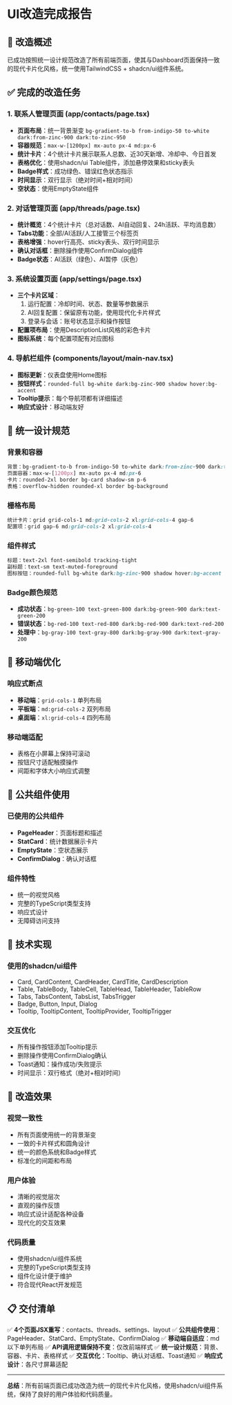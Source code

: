 # UI改造完成报告

## 🎯 改造概述

已成功按照统一设计规范改造了所有前端页面，使其与Dashboard页面保持一致的现代卡片化风格，统一使用TailwindCSS + shadcn/ui组件系统。

## ✅ 完成的改造任务

### 1. 联系人管理页面 (app/contacts/page.tsx)
- **页面布局**：统一背景渐变 `bg-gradient-to-b from-indigo-50 to-white dark:from-zinc-900 dark:to-zinc-950`
- **容器规范**：`max-w-[1200px] mx-auto px-4 md:px-6`
- **统计卡片**：4个统计卡片展示联系人总数、近30天新增、冷却中、今日首发
- **表格优化**：使用shadcn/ui Table组件，添加悬停效果和sticky表头
- **Badge样式**：成功绿色、错误红色状态指示
- **时间显示**：双行显示（绝对时间+相对时间）
- **空状态**：使用EmptyState组件

### 2. 对话管理页面 (app/threads/page.tsx)
- **统计概览**：4个统计卡片（总对话数、AI自动回复、24h活跃、平均消息数）
- **Tabs功能**：全部/AI活跃/人工接管三个标签页
- **表格增强**：hover行高亮、sticky表头、双行时间显示
- **确认对话框**：删除操作使用ConfirmDialog组件
- **Badge状态**：AI活跃（绿色）、AI暂停（灰色）

### 3. 系统设置页面 (app/settings/page.tsx)
- **三个卡片区域**：
  1. 运行配置：冷却时间、状态、数量等参数展示
  2. AI回复配置：保留原有功能，使用现代化卡片样式
  3. 登录与会话：账号状态显示和操作按钮
- **配置项布局**：使用DescriptionList风格的彩色卡片
- **图标系统**：每个配置项配有对应图标

### 4. 导航栏组件 (components/layout/main-nav.tsx)
- **图标更新**：仪表盘使用Home图标
- **按钮样式**：`rounded-full bg-white dark:bg-zinc-900 shadow hover:bg-accent`
- **Tooltip提示**：每个导航项都有详细描述
- **响应式设计**：移动端友好

## 🎨 统一设计规范

### 背景和容器
```css
背景：bg-gradient-to-b from-indigo-50 to-white dark:from-zinc-900 dark:to-zinc-950
页面容器：max-w-[1200px] mx-auto px-4 md:px-6
卡片：rounded-2xl border bg-card shadow-sm p-6
表格：overflow-hidden rounded-xl border bg-background
```

### 栅格布局
```css
统计卡片：grid grid-cols-1 md:grid-cols-2 xl:grid-cols-4 gap-6
配置项：grid gap-6 md:grid-cols-2 xl:grid-cols-4
```

### 组件样式
```css
标题：text-2xl font-semibold tracking-tight
副标题：text-sm text-muted-foreground
图标按钮：rounded-full bg-white dark:bg-zinc-900 shadow hover:bg-accent p-2 transition
```

### Badge颜色规范
- **成功状态**：`bg-green-100 text-green-800 dark:bg-green-900 dark:text-green-200`
- **错误状态**：`bg-red-100 text-red-800 dark:bg-red-900 dark:text-red-200`
- **处理中**：`bg-gray-100 text-gray-800 dark:bg-gray-900 dark:text-gray-200`

## 📱 移动端优化

### 响应式断点
- **移动端**：`grid-cols-1` 单列布局
- **平板端**：`md:grid-cols-2` 双列布局
- **桌面端**：`xl:grid-cols-4` 四列布局

### 移动端适配
- 表格在小屏幕上保持可滚动
- 按钮尺寸适配触摸操作
- 间距和字体大小响应式调整

## 🧩 公共组件使用

### 已使用的公共组件
- **PageHeader**：页面标题和描述
- **StatCard**：统计数据展示卡片
- **EmptyState**：空状态展示
- **ConfirmDialog**：确认对话框

### 组件特性
- 统一的视觉风格
- 完整的TypeScript类型支持
- 响应式设计
- 无障碍访问支持

## 🔧 技术实现

### 使用的shadcn/ui组件
- Card, CardContent, CardHeader, CardTitle, CardDescription
- Table, TableBody, TableCell, TableHead, TableHeader, TableRow
- Tabs, TabsContent, TabsList, TabsTrigger
- Badge, Button, Input, Dialog
- Tooltip, TooltipContent, TooltipProvider, TooltipTrigger

### 交互优化
- 所有操作按钮添加Tooltip提示
- 删除操作使用ConfirmDialog确认
- Toast通知：操作成功/失败提示
- 时间显示：双行格式（绝对+相对时间）

## 🎉 改造效果

### 视觉一致性
- 所有页面使用统一的背景渐变
- 一致的卡片样式和圆角设计
- 统一的颜色系统和Badge样式
- 标准化的间距和布局

### 用户体验
- 清晰的视觉层次
- 直观的操作反馈
- 响应式设计适配各种设备
- 现代化的交互效果

### 代码质量
- 使用shadcn/ui组件系统
- 完整的TypeScript类型支持
- 组件化设计便于维护
- 符合现代React开发规范

## 📋 交付清单

✅ **4个页面JSX重写**：contacts、threads、settings、layout
✅ **公共组件使用**：PageHeader、StatCard、EmptyState、ConfirmDialog
✅ **移动端自适应**：md以下单列布局
✅ **API调用逻辑保持不变**：仅改前端样式
✅ **统一设计规范**：背景、容器、卡片、表格样式
✅ **交互优化**：Tooltip、确认对话框、Toast通知
✅ **响应式设计**：各尺寸屏幕适配

---

**总结**：所有前端页面已成功改造为统一的现代卡片化风格，使用shadcn/ui组件系统，保持了良好的用户体验和代码质量。
